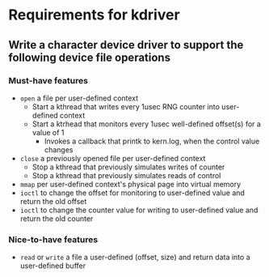 # Requirements for kdriver
## Write a character device driver to support the following device file operations
### Must-have features
- `open` a file per user-defined context
  - Start a kthread that writes every 1usec RNG counter into user-defined context
  - Start a ktrhead that monitors every 1usec well-defined offset(s) for a value of 1
    - Invokes a callback that printk to kern.log, when the control value changes
- `close` a previously opened file per user-defined context
  - Stop a kthread that previously simulates writes of counter
  - Stop a kthread that previously simulates reads of control
- `mmap` per user-defined context's physical page into virtual memory
- `ioctl` to change the offset for monitoring to user-defined value and return the old offset
- `ioctl` to change the counter value for writing to user-defined value and return the old counter 

### Nice-to-have features 
- `read` or `write` a file a user-defined (offset, size) and return data into a user-defined buffer
